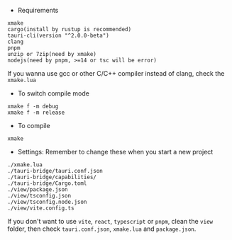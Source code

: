 
* Requirements
```
xmake
cargo(install by rustup is recommended)
tauri-cli(version "^2.0.0-beta")
clang
pnpm
unzip or 7zip(need by xmake)
nodejs(need by pnpm, >=14 or tsc will be error)
```

If you wanna use gcc or other C/C++ compiler instead of clang, check the `xmake.lua`

* To switch compile mode
```
xmake f -m debug
xmake f -m release
```

* To compile
```
xmake
```

* Settings: Remember to change these when you start a new project

```
./xmake.lua
./tauri-bridge/tauri.conf.json
./tauri-bridge/capabilities/
./tauri-bridge/Cargo.toml
./view/package.json
./view/tsconfig.json
./view/tsconfig.node.json
./view/vite.config.ts
```

If you don't want to use `vite`, `react`, `typescript` or `pnpm`, clean the `view` folder, then check `tauri.conf.json`, `xmake.lua` and `package.json`.

